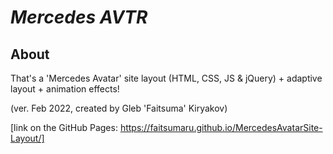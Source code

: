 # **_Mercedes AVTR_**

## About
That's a 'Mercedes Avatar' site layout (HTML, CSS, JS & jQuery) + adaptive layout + animation effects!

(ver. Feb 2022, created by Gleb 'Faitsuma' Kiryakov)

[link on the GitHub Pages: https://faitsumaru.github.io/MercedesAvatarSite-Layout/]